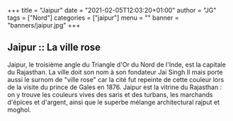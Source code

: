 +++
title = "Jaipur"
date = "2021-02-05T12:03:20+01:00"
author = "JG"
tags = ["Nord"]
categories = ["jaipur"]
menu = ""
banner = "banners/jaipur.jpg"
+++

## Jaipur :: La ville rose
Jaipur, le troisième angle du Triangle d'Or du Nord de l'Inde, est la capitale du Rajasthan. La ville doit son nom à son fondateur Jai Singh II mais porte aussi le surnom de "ville rose" car la cité fut repeinte de cette couleur lors de la visite du prince de Gales en 1876.
Jaipur est la vitrine du Rajasthan : on y trouve les couleurs vives des saris et des turbans, les marchands d'épices et d'argent, ainsi que le superbe mélange architectural rajput et moghol.

